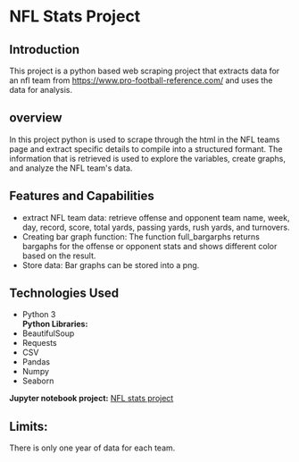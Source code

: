 # NFL Stats Project

## Introduction
This project is a python based web scraping project that extracts data for an nfl team from https://www.pro-football-reference.com/ and uses the data for analysis.

## overview
In this project python is used to scrape through the html in the NFL teams page and extract specific details to compile into a structured formant. The information that is retrieved is used to explore the variables, create graphs, and analyze the NFL team's data.

## Features and Capabilities
- extract NFL team data: retrieve offense and opponent team name, week, day, record, score, total yards, passing yards, rush yards, and turnovers. 
- Creating bar graph function: The function full_bargarphs returns bargaphs for the offense or opponent stats and shows different color based on the result. 
- Store data: Bar graphs can be stored into a png. 

## Technologies Used
- Python 3
<br> **Python Libraries:** 
- BeautifulSoup
- Requests
- CSV
- Pandas 
- Numpy
- Seaborn


**Jupyter notebook project:** [NFL stats project](nfl_stats.ipynb)

## Limits:
There is only one year of data for each team. 

